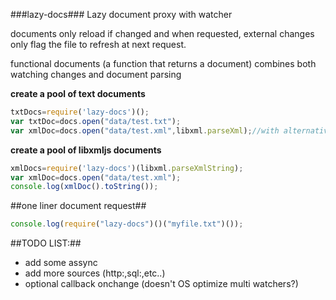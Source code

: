 ###lazy-docs###
Lazy document proxy with watcher

documents only reload if changed and when requested, external changes only flag the file to refresh at next request.

functional documents (a function that returns a document) combines both watching changes and document parsing

**create a pool of text documents**
```javascript
txtDocs=require('lazy-docs')();
var txtDoc=docs.open("data/test.txt");
var xmlDoc=docs.open("data/test.xml",libxml.parseXml);//with alternative format
```
**create a pool of libxmljs documents**
```javascript
xmlDocs=require('lazy-docs')(libxml.parseXmlString);
var xmlDoc=docs.open("data/test.xml");
console.log(xmlDoc().toString());
```
##one liner document request##
```javascript
console.log(require("lazy-docs")()("myfile.txt")());
```
##TODO LIST:##

- add some assync
- add more sources (http:,sql:,etc..)
- optional callback onchange (doesn't OS optimize multi watchers?)
